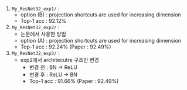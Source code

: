 1. `My_ResNet32_exp1/` : 
   - option (B) : projection shortcuts are used for increasing dimension
   - Top-1 acc : 92.12%
2. `My_ResNet32_exp2/` : 
   - 논문에서 사용한  방법
   - option (A) : projection shortcuts are used for increasing dimension
   - Top-1 acc : 92.24% (Paper : 92.49%)
3. `My_ResNet32_exp3/` : 
   - exp2에서 architecutre 구조만 변경
     - 변경 전 : BN -> ReLU
     - 변경 후 : ReLU -> BN
     - Top-1 acc : 91.66% (Paper : 92.49%)